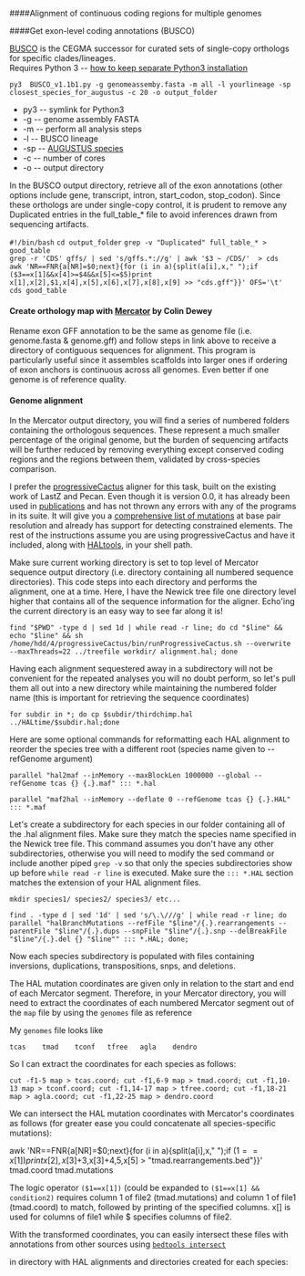 ####Alignment of continuous coding regions for multiple genomes

####Get exon-level coding annotations (BUSCO)

[BUSCO](busco.ezlab.org/) is the CEGMA successor for curated sets of single-copy orthologs for specific clades/lineages.  
Requires Python 3 -- [how to keep separate Python3 installation](http://askubuntu.com/questions/244544/how-do-i-install-python-3-3/290283)  

`py3  BUSCO_v1.1b1.py -g genomeassemby.fasta -m all -l yourlineage -sp closest_species_for_augustus -c 20 -o output_folder`  
* py3 -- symlink for Python3  
* -g -- genome assembly FASTA  
* -m -- perform all analysis steps  
* -l -- BUSCO lineage  
* -sp -- [AUGUSTUS species](http://augustus.gobics.de/binaries/README.TXT)  
* -c -- number of cores  
* -o -- output directory
 
In the BUSCO output directory, retrieve all of the exon annotations (other options include gene, transcript, intron, start_codon, stop_codon). Since these orthologs are under single-copy control, it is prudent to remove any Duplicated entries in the full_table_*  file to avoid inferences drawn from sequencing artifacts.

`#!/bin/bash`
`cd output_folder`
`grep -v "Duplicated" full_table_* > good_table`  
`grep -r 'CDS' gffs/ | sed 's/gffs.*://g' | awk '$3 ~ /CDS/'  > cds`  
`awk 'NR==FNR{a[NR]=$0;next}{for (i in a){split(a[i],x," ");if ($3==x[1]&&x[4]>=$4&&x[5]<=$5)print x[1],x[2],$1,x[4],x[5],x[6],x[7],x[8],x[9] >> "cds.gff"}}' OFS='\t' cds good_table`

#### Create orthology map with [Mercator](https://github.com/hyphaltip/cndtools/tree/master/apps/mercator) by Colin Dewey

Rename exon GFF annotation to be the same as genome file (i.e. genome.fasta & genome.gff) and follow steps in link above to receive a directory of contiguous sequences for alignment. This program is particularly useful since it assembles scaffolds into larger ones if ordering of exon anchors is continuous across all genomes. Even better if one genome is of reference quality.

#### Genome alignment

In the Mercator output directory, you will find a series of numbered folders containing the orthologous sequences. These represent a much smaller percentage of the original genome, but the burden of sequencing artifacts will be further reduced by removing everything except conserved coding regions and the regions between them, validated by cross-species comparison. 

I prefer the [progressiveCactus](https://github.com/glennhickey/progressiveCactus) aligner for this task, built on the existing work of LastZ and Pecan. Even though it is version 0.0, it has already been used in [publications](https://scholar.google.com/scholar?hl=en&q=progressivecactus&btnG=&as_sdt=1%2C44&as_sdtp=) and has not thrown any errors with any of the programs in its suite. It will give you a [comprehensive list of mutations](https://github.com/glennhickey/hal/blob/master/README.md) at base pair resolution and already has support for detecting constrained elements. The rest of the instructions assume you are using progressiveCactus and have it included, along with [HALtools](https://github.com/glennhickey/hal/blob/master/README.md), in your shell path.

Make sure current working directory is set to top level of Mercator sequence output directory (i.e. directory containing all numbered sequence directories). This code steps into each directory and performs the alignment, one at a time. Here, I have the Newick tree file one directory level higher that contains all of the sequence information for the aligner. Echo'ing the current directory is an easy way to see far along it is!

`find "$PWD" -type d | sed 1d | while read -r line; do cd "$line" && echo "$line" && sh /home/hdd/4/progressiveCactus/bin/runProgressiveCactus.sh --overwrite --maxThreads=22 ../treefile workdir/ alignment.hal; done`

Having each alignment sequestered away in a subdirectory will not be convenient for the repeated analyses you will no doubt perform, so let's pull them all out into a new directory while maintaining the numbered folder name (this is important for retrieving the sequence coordinates)

`for subdir in *; do cp $subdir/thirdchimp.hal ../HALtime/$subdir.hal;done`

Here are some optional commands for reformatting each HAL alignment to reorder the species tree with a different root (species name given to --refGenome argument)

`parallel "hal2maf --inMemory --maxBlockLen 1000000 --global --refGenome tcas {} {.}.maf" ::: *.hal`

`parallel "maf2hal --inMemory --deflate 0 --refGenome tcas {} {.}.HAL" ::: *.maf`

Let's create a subdirectory for each species in our folder containing all of the .hal alignment files. Make sure they match the species name specified in the Newick tree file. This command assumes you don't have any other subdirectories, otherwise you will need to modify the sed command or include another piped `grep -v` so that only the species subdirectories show up before `while read -r line` is executed. Make sure the `::: *.HAL` section matches the extension of your HAL alignment files. 

`mkdir species1/ species2/ species3/ etc...`

`find . -type d | sed '1d' | sed 's/\.\///g' | while read -r line; do parallel "halBranchMutations --refFile "$line"/{.}.rearrangements --parentFile "$line"/{.}.dups --snpFile "$line"/{.}.snp --delBreakFile "$line"/{.}.del {} "$line"" ::: *.HAL; done;`

Now each species subdirectory is populated with files containing inversions, duplications, transpositions, snps, and deletions.

The HAL mutation coordinates are given only in relation to the start and end of each Mercator segment. Therefore, in your Mercator directory, you will need to extract the coordinates of each numbered Mercator segment out of the `map` file by using the `genomes` file as reference 

My `genomes` file looks like 

`tcas    tmad    tconf   tfree   agla    dendro`

So I can extract the coordinates for each species as follows:

`cut -f1-5 map > tcas.coord; cut -f1,6-9 map > tmad.coord; cut -f1,10-13 map > tconf.coord; cut -f1,14-17 map > tfree.coord; cut -f1,18-21 map > agla.coord; cut -f1,22-25 map > dendro.coord`

We can intersect the HAL mutation coordinates with Mercator's coordinates as follows (for greater ease you could concatenate all species-specific mutations):

awk 'NR==FNR{a[NR]=$0;next}{for (i in a){split(a[i],x," ");if ($1==x[1]) print x[2],x[3]+$3,x[3]+$4,$5,x[5] > "tmad.rearrangements.bed"}}' tmad.coord tmad.mutations

The logic operator `($1==x[1])` (could be expanded to `($1==x[1] && condition2)` requires column 1 of file2 (tmad.mutations) and column 1 of file1 (tmad.coord) to match, followed by printing of the specified columns. x[] is used for columns of file1 while $ specifies columns of file2. 

With the transformed coordinates, you can easily intersect these files with annotations from other sources using [`bedtools intersect`](http://bedtools.readthedocs.org/en/latest/content/tools/intersect.html)



in directory with HAL alignments and directories created for each species:


